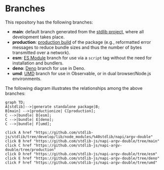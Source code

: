 <!--

@license Apache-2.0

Copyright (c) 2022 The Stdlib Authors.

Licensed under the Apache License, Version 2.0 (the "License");
you may not use this file except in compliance with the License.
You may obtain a copy of the License at

    http://www.apache.org/licenses/LICENSE-2.0

Unless required by applicable law or agreed to in writing, software
distributed under the License is distributed on an "AS IS" BASIS,
WITHOUT WARRANTIES OR CONDITIONS OF ANY KIND, either express or implied.
See the License for the specific language governing permissions and
limitations under the License.

-->

# Branches

This repository has the following branches:

-   **main**: default branch generated from the [stdlib project][stdlib-url], where all development takes place.
-   **production**: [production build][production-url] of the package (e.g., reformatted error messages to reduce bundle sizes and thus the number of bytes transmitted over a network).
-   **esm**: [ES Module][esm-url] branch for use via a `script` tag without the need for installation and bundlers.
-   **deno**: [Deno][deno-url] branch for use in Deno.
-   **umd**: [UMD][umd-url] branch for use in Observable, or in dual browser/Node.js environments.

The following diagram illustrates the relationships among the above branches:

```mermaid
graph TD;
A[stdlib]-->|generate standalone package|B;
B[main] -->|productionize| C[production];
C -->|bundle| D[esm];
C -->|bundle| E[deno];
C -->|bundle| F[umd];

click A href "https://github.com/stdlib-js/stdlib/tree/develop/lib/node_modules/%40stdlib/napi/argv-double"
click B href "https://github.com/stdlib-js/napi-argv-double/tree/main"
click C href "https://github.com/stdlib-js/napi-argv-double/tree/production"
click D href "https://github.com/stdlib-js/napi-argv-double/tree/esm"
click E href "https://github.com/stdlib-js/napi-argv-double/tree/deno"
click F href "https://github.com/stdlib-js/napi-argv-double/tree/umd"
```

[stdlib-url]: https://github.com/stdlib-js/stdlib/tree/develop/lib/node_modules/%40stdlib/napi/argv-double
[production-url]: https://github.com/stdlib-js/napi-argv-double/tree/production
[deno-url]: https://github.com/stdlib-js/napi-argv-double/tree/deno
[umd-url]: https://github.com/stdlib-js/napi-argv-double/tree/umd
[esm-url]: https://github.com/stdlib-js/napi-argv-double/tree/esm